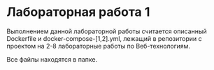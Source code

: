 # Лабораторная работа 1
Выполнением данной лабораторной работы считается описанный Dockerfile и docker-compose-[1,2].yml, лежащий в репозитории с проектом на 2-8 лабораторные работы по Веб-технологиям.

Все файлы находятся в папке.

